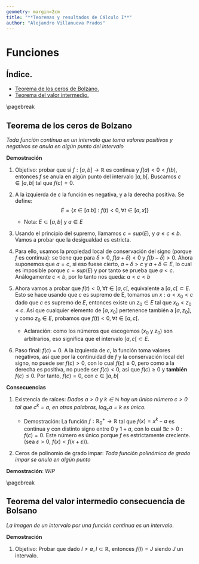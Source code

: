 ```yaml
---
geometry: margin=2cm
title: "**Teoremas y resultados de Cálculo I**"
author: "Alejandro Villanueva Prados"
---
```


# Funciones 

## Índice.

 * [Teorema de los ceros de Bolzano.](#teorema-de-los-ceros-de-bolzano)
 * [Teorema del valor intermedio.](#teorema-del-valor-intermedio-consecuencia-de-bolzano)	

\pagebreak

## Teorema de los ceros de Bolzano

_Toda función continua en un intervalo que toma valores positivos y negativos se anula en algún punto del intervalo_

**Demostración**

1. Objetivo: probar que si $f: [a,b] \to \mathbb{R}$ es continua y $f(a) < 0 < f(b)$, entonces $f$
se anula en algún punto del intervalo $]a,b[$. Buscamos $c\in]a,b[$ tal que $f(c)=0$.

2. A la izquierda de $c$ la función es negativa, y a la derecha positiva. Se define: 
$$
E=\{x\in[a.b]: f(t) < 0, \forall t\in[a,x]\}
$$
	- Nota: $E\subset[a,b]$ y $a\in E$

3. Usando el principio del supremo, llamamos $c = sup(E)$, y $a \le c \le b$. Vamos a probar que la desigualdad es estricta.

4. Para ello, usamos la propiedad local de conservación del signo (porque $f$ es continua): se tiene que para $\delta > 0$, $f(a + \delta) < 0$ y $f(b - \delta) > 0$. Ahora suponemos que $a=c$, si eso fuese cierto, $a + \delta > c$ y $a + \delta \in E$, lo cual es imposible porque $c=sup(E)$ y por tanto se prueba que $a < c$. Análogamente $c < b$, por lo tanto nos queda: $a < c < b$

5. Ahora vamos a probar que $f(t) < 0, \forall t \in [a, c[$, equivalente a $[a,c[ \subset E$. Esto se hace usando que $c$ es supremo de E, tomamos un $x: a < x_0 < c$ dado que $c$ es supremo de $E$, entonces existe un $z_0\in E$ tal que $x_0 < z_0 \le c$. Así que cualquier elemento de $[a, x_0]$ pertenence también a $[a,z_0]$, y como $z_0\in E$, probamos que $f(t) < 0, \forall t \in [a,c[$.
	- Aclaración: como los números que escogemos ($x_0$ y $z_0$) son arbitrarios, eso significa que el intervalo $[a,c[ \subset E$.

6. Paso final: $f(c)=0$. A la izquierda de $c$, la función toma valores negativos, así que por la continuidad de $f$ y la conservación local del signo, no puede ser $f(c) > 0$, con lo cual $f(c) \le 0$, pero como a la derecha es positiva, no puede ser $f(c) < 0$, así que $f(c) \ge 0$ y **también** $f(c) \le 0$. Por tanto, $f(c) = 0$, con $c\in]a,b[$

**Consecuencias**

1. Existencia de raíces: _Dados $a>0$ y $k\in\mathbb{N}$ hay un único número $c>0$ tal que $c^k=a$, en otras palabras, $\log_c a = k$ es único._

	* Demostración: La función $f:\mathbb{R}^{+}_0 \to \mathbb{R}$ tal que $f(x) = x^k - a$ es continua y con distinto signo entre $0$ y $1+a$, con lo cual $\exists c > 0: f(c)=0$. Este número es único porque $f$ es estrictamente creciente. (sea $\varepsilon > 0$, $f(x) < f(x+\varepsilon)$).

2. Ceros de polinomio de grado impar: _Toda función polinómica de grado impar se anula en algún punto_

**Demostración**: _WIP_

\pagebreak

## Teorema del valor intermedio consecuencia de Bolsano

_La imagen de un intervalo por una función continua es un intervalo._

**Demostración**

1. Objetivo: Probar que dado $I \ne \emptyset, I \subset \mathbb{R}$, entonces $f(I) = J$ siendo $J$ un intervalo.
